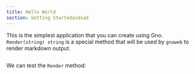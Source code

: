 ```yaml
---
title: Hello World
section: Getting Startedasdsad
---
```


This is the simplest application that you can create using Gno. `Render(string) string` is a special method that will be
used by `gnoweb` to render markdown output.

```go file=./hello.gno
```

We can test the `Render` method:

```go file=./hello_test.gno depends_on_file=./hello.gno
```
